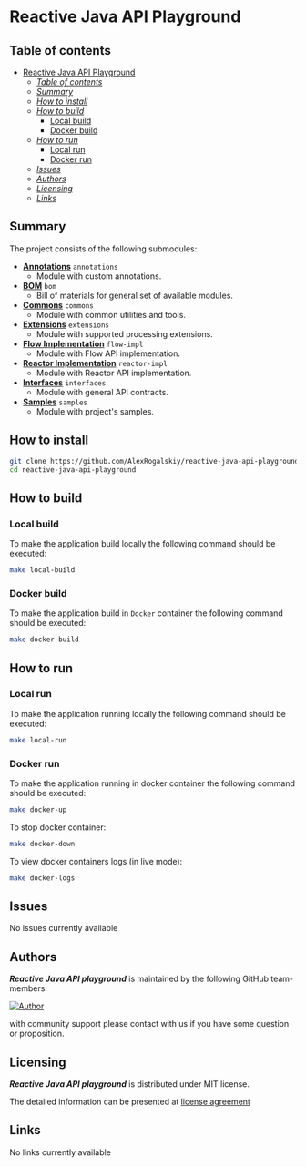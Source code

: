 # Reactive Java API Playground

## Table of contents

* [Reactive Java API Playground](#reactive-java-api-playground)
  * [<em>Table of contents</em>](#table-of-contents)
  * [<em>Summary</em>](#summary)
  * [<em>How to install</em>](#how-to-install)
  * [<em>How to build</em>](#how-to-build)
    * [Local build](#local-build)
    * [Docker build](#docker-build)
  * [<em>How to run</em>](#how-to-run)
    * [Local run](#local-run)
    * [Docker run](#docker-run)
  * [<em>Issues</em>](#issues)
  * [<em>Authors</em>](#authors)
  * [<em>Licensing</em>](#licensing)
  * [<em>Links</em>](#links)

## Summary

The project consists of the following submodules:

* [**Annotations**](https://github.com/AlexRogalskiy/reactive-java-api-playground/blob/master/modules/annotations) `annotations`
  - Module with custom annotations.
* [**BOM**](https://github.com/AlexRogalskiy/reactive-java-api-playground/blob/master/modules/bom) `bom`
  - Bill of materials for general set of available modules.
* [**Commons**](https://github.com/AlexRogalskiy/reactive-java-api-playground/blob/master/modules/commons) `commons`
  - Module with common utilities and tools.
* [**Extensions**](https://github.com/AlexRogalskiy/reactive-java-api-playground/blob/master/modules/extensions) `extensions`
  - Module with supported processing extensions.
* [**Flow Implementation**](https://github.com/AlexRogalskiy/reactive-java-api-playground/blob/master/modules/flow-impl) `flow-impl`
  - Module with Flow API implementation.
* [**Reactor Implementation**](https://github.com/AlexRogalskiy/reactive-java-api-playground/blob/master/modules/reactor-impl) `reactor-impl`
  - Module with Reactor API implementation.
* [**Interfaces**](https://github.com/AlexRogalskiy/reactive-java-api-playground/blob/master/modules/interfaces) `interfaces`
  - Module with general API contracts.
* [**Samples**](https://github.com/AlexRogalskiy/reactive-java-api-playground/blob/master/modules/samples) `samples`
  - Module with project's samples.

## How to install

```bash
git clone https://github.com/AlexRogalskiy/reactive-java-api-playground
cd reactive-java-api-playground
```

## How to build

### Local build

To make the application build locally the following command should be executed:

```bash
make local-build
```

### Docker build

To make the application build in `Docker` container the following command should be executed:

```bash
make docker-build
```

## How to run

### Local run

To make the application running locally the following command should be executed:

```bash
make local-run
```

### Docker run

To make the application running in docker container the following command should be executed:

```bash
make docker-up
```

To stop docker container:

```bash
make docker-down
```

To view docker containers logs (in live mode):

```bash
make docker-logs
```

## Issues

No issues currently available

## Authors

***Reactive Java API playground*** is maintained by the following GitHub team-members:

[![Author](https://img.shields.io/badge/author-AlexRogalskiy-FB8F0A)](https://github.com/AlexRogalskiy)

with community support please contact with us if you have some question or proposition.

## Licensing

***Reactive Java API playground*** is distributed under MIT license.

The detailed information can be presented at 
[license agreement](https://github.com/AlexRogalskiy/reactive-java-api-playground/blob/master/LICENSE.txt)

## Links

No links currently available
